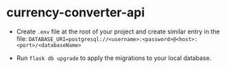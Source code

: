 # currency-converter-api
- Create `.env` file at the root of your project and create similar entry in the file:
`DATABASE_URI=postgresql://<username>:<password>@<host>:<port>/<databaseName>`

- Run `flask db upgrade` to apply the migrations to your local database.
